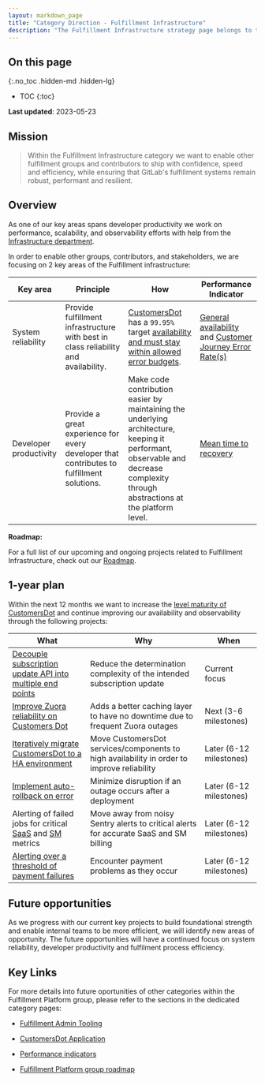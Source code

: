 ```yaml
---
layout: markdown_page
title: "Category Direction - Fulfillment Infrastructure"
description: "The Fulfillment Infrastructure strategy page belongs to the Fulfillment Platform group of the Fulfillment section."
---
```

 
## On this page
{:.no_toc .hidden-md .hidden-lg}
 
- TOC
{:toc}

<link rel="stylesheet" type="text/css" href="/stylesheets/biztech.css" />

 **Last updated**: 2023-05-23

## Mission

> Within the Fulfillment Infrastructure category we want to enable other fulfillment groups and contributors to ship with confidence, speed and efficiency, while ensuring that GitLab's fulfillment systems remain robust, performant and resilient.

## Overview

As one of our key areas spans developer productivity we work on performance, scalability, and observability efforts with help from the [Infrastructure department](https://about.gitlab.com/handbook/engineering/infrastructure/).

In order to enable other groups, contributors, and stakeholders, we are focusing on 2 key areas of the Fulfillment infrastructure:

| Key area                      | Principle                                                                                                                 | How                | Performance Indicator |
|-------------------------------|---------------------------------------------------------------------------------------------------------------------------|--------------------| ----------------- |
| System reliability            | Provide fulfillment infrastructure with best in class reliability and availability. | [CustomersDot](https://gitlab.com/gitlab-org/customers-gitlab-com/) has a `99.95%` target [availability and must stay within allowed error budgets](https://dashboards.gitlab.net/d/stage-groups-detail-fulfillment_platform/stage-groups-fulfillment-platform-group-error-budget-detail?orgId=1). | [General availability](https://internal.gitlab.com/handbook/company/performance-indicators/product/fulfillment-section/#fulfillment-platform---general-availability-through-slis-and-error-budgets) and [Customer Journey Error Rate(s)](https://internal.gitlab.com/handbook/company/performance-indicators/product/fulfillment-section/#fulfillment-platform---customer-journey-error-rates) |
| Developer productivity        | Provide a great experience for every developer that contributes to fulfillment solutions.                   | Make code contribution easier by maintaining the underlying architecture, keeping it performant, observable and decrease complexity through abstractions at the platform level. | [Mean time to recovery](https://internal.gitlab.com/handbook/company/performance-indicators/product/fulfillment-section/#fulfillment-platform---mean-time-to-recovery-mttr) |

**Roadmap:**

For a full list of our upcoming and ongoing projects related to Fulfillment Infrastructure, check out our [Roadmap](https://gitlab.com/groups/gitlab-org/-/roadmap?state=opened&sort=end_date_asc&layout=QUARTERS&timeframe_range_type=THREE_YEARS&label_name[]=Fulfillment+Roadmap&label_name[]=group::fulfillment+platform&label_name[]=Category:Fulfillment+Infrastructure&progress=COUNT&show_progress=true&show_milestones=false&milestones_type=GROUP&show_labels=false).


## 1-year plan

Within the next 12 months we want to increase the [level maturity of CustomersDot](https://about.gitlab.com/handbook/engineering/infrastructure/service-maturity-model/#customersdot-detail) and continue improving our availability and observability through the following projects:

| What | Why | When |
|----- |----- |----- |
| [Decouple subscription update API into multiple end points](https://gitlab.com/groups/gitlab-org/-/epics/9731) | Reduce the determination complexity of the intended subscription update | Current focus |
| [Improve Zuora reliability on Customers Dot](https://gitlab.com/groups/gitlab-org/-/epics/8850) | Adds a better caching layer to have no downtime due to frequent Zuora outages | Next (3-6 milestones) |
| [Iteratively migrate CustomersDot to a HA environment](https://gitlab.com/groups/gitlab-org/-/epics/9278) | Move CustomersDot services/components to high availability in order to improve reliability | Later (6-12 milestones) |
| [Implement auto-rollback on error](https://gitlab.com/gitlab-org/customersdot-ansible/-/issues/156) | Minimize disruption if an outage occurs after a deployment | Later (6-12 milestones) |
| Alerting of failed jobs for critical [SaaS](https://gitlab.com/groups/gitlab-com/gl-infra/-/epics/808) and [SM](https://gitlab.com/groups/gitlab-com/gl-infra/-/epics/809) metrics | Move away from noisy Sentry alerts to critical alerts for accurate SaaS and SM billing | Later (6-12 milestones) |
| [Alerting over a threshold of payment failures](https://gitlab.com/gitlab-org/customers-gitlab-com/-/issues/4145) | Encounter payment problems as they occur | Later (6-12 milestones)  |

## Future opportunities

As we progress with our current key projects to build foundational strength and enable internal teams to be more efficient, we will identify new areas of opportunity. The future opportunities will have a continued focus on system reliability, developer productivity and fulfilment process efficiency.


## Key Links
For more details into future oportunities of other categories within the Fulfillment Platform group, please refer to the sections in the dedicated category pages:

- [Fulfillment Admin Tooling](/direction/fulfillment/platform/fulfillment-admin-tooling/)
- [CustomersDot Application](/direction/fulfillment/platform/customers-dot-application/)

- [Performance indicators](https://internal.gitlab.com/handbook/company/performance-indicators/product/fulfillment-section/#fulfillment-platform---general-availability-through-slis-and-error-budgets)
- [Fulfillment Platform group roadmap](https://gitlab.com/groups/gitlab-org/-/roadmap?state=opened&sort=start_date_asc&layout=QUARTERS&timeframe_range_type=THREE_YEARS&label_name[]=Fulfillment+Roadmap&label_name[]=group::fulfillment+platform&progress=COUNT&show_progress=true&show_milestones=false&milestones_type=GROUP&show_labels=false)

